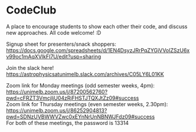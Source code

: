 # CodeClub
 A place to encourage students to show each other their code, and discuss new approaches. All code welcome! :D

Signup sheet for presenters/snack shoppers: <https://docs.google.com/spreadsheets/d/1EN4DsyzJRrPqZYGjVVoIZSzU6xv99oc1mAqXVlkFI7U/edit?usp=sharing>

Join the slack here! <https://astrophysicsatunimelb.slack.com/archives/C05LY6L01KK>

Zoom link for Monday meetings (odd semester weeks, 4pm): <https://unimelb.zoom.us/j/87200562760?pwd=cFRZT3VmcjljU04zRjFHSTJTQXJtZz09#success>   
Zoom link for Thursday meetings (even semester weeks, 2.30pm): <https://unimelb.zoom.us/j/86252904813?pwd=SDNzUVBWWVZwc0xEYnNrUnNBNWJFdz09#success>  
For both of these meetings, the password is 13314

